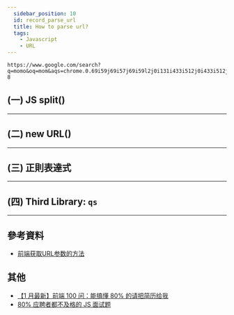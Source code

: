 ```yaml
---
  sidebar_position: 10
  id: record_parse_url
  title: How to parse url?
  tags:
    - Javascript
    - URL
---
```



```
https://www.google.com/search?q=momo&oq=mom&aqs=chrome.0.69i59j69i57j69i59l2j0i131i433i512j0i433i512j0i131i433i512j0i433i512l2j0i131i433i512.908j0j15&sourceid=chrome&ie=UTF-8
```

## (一) JS split()


---
## (二) new URL() 


---
## (三) 正則表達式


---
## (四) Third Library: `qs`


---
## 參考資料
- [前端获取URL参数的方法](https://juejin.cn/post/7082306920945549325)


## 其他
- [【1 月最新】前端 100 问：能搞懂 80% 的请把简历给我](https://juejin.cn/post/6844903885488783374)
- [80% 应聘者都不及格的 JS 面试题](https://juejin.cn/post/6844903470466629640)